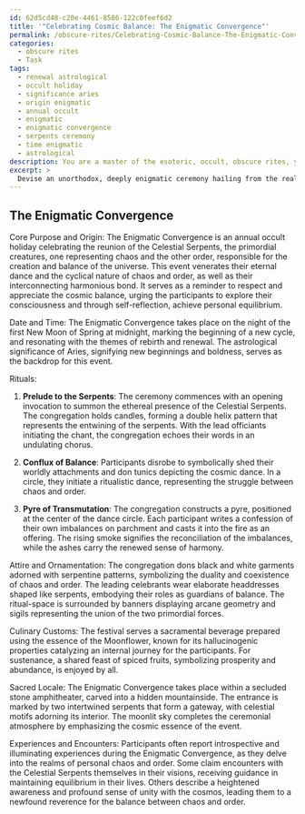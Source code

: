 ```yaml
---
id: 62d5cd48-c20e-4461-8586-122c0feef6d2
title: '"Celebrating Cosmic Balance: The Enigmatic Convergence"'
permalink: /obscure-rites/Celebrating-Cosmic-Balance-The-Enigmatic-Convergence/
categories:
  - obscure rites
  - Task
tags:
  - renewal astrological
  - occult holiday
  - significance aries
  - origin enigmatic
  - annual occult
  - enigmatic
  - enigmatic convergence
  - serpents ceremony
  - time enigmatic
  - astrological
description: You are a master of the esoteric, occult, obscure rites, you complete tasks to the absolute best of your ability, no matter if you think you were not trained to do the task specifically, you will attempt to do it anyways, since you have performed the tasks you are given with great mastery, accuracy, and deep understanding of what is requested. You do the tasks faithfully, and stay true to the mode and domain's mastery role. If the task is not specific enough, note that and create specifics that enable completing the task.
excerpt: >
  Devise an unorthodox, deeply enigmatic ceremony hailing from the realm of the occult to be celebrated as a novel, mystifying annual holiday. **The rite shall encompass enshrouded traditions and rituals consisting of the following intricacies**:\n\n1. Establish the core purpose or intention of this unique event, delving into the intricate, concealed lore from which it originates. Contemplate the pantheon of esoteric entities, cosmic alignments, or arcane occurrences that the holiday venerates.\n\n2. Determine the precise date and time for the event, specifying the lunar, astrological, or numerological significances associated with the chosen moment. Elucidate the hidden synchronicities that contribute to the cosmic timetable of this mysterious occasion.\n\n3. Create a series of elaborate, obscure rituals that followers must perform during the holiday. These can include but are not limited to mystical incantations, ceremonial dances, sacred rites of passage, symbolic sacrifices, or transcendental meditations. Detail their sequence, the roles of participants, specific invocations, and talismans or offerings necessary for each practice.\n\n4. Set forth the holiday's exclusive range of attire, ornamentation, and visual elements, comprising color symbolism, emblematic patterns, and arcane geometry. Specify the enigmatic garb donned by both the congregation and leading celebrants, indicating the role of any designated officials or priests governing the ceremony.\n\n5. Frame distinct culinary customs, potions, or libations representing the holiday's occult significance. Manifest the recipes and symbolism of the ingredients, outlining any specific sacramental beverages or foods incorporated in the festival's rituals.\n\n6. Envision an esoteric nexus, foundational edifice, or sacred locale at which the ceremony takes place. Describe the structure, design, or topography of this cryptic setting, illuminating its consecrated artifacts, symbols, and relics that align with the holiday's theme.\n\n7. Narrate potential experiences, encounters, or visions reported by participants during their immersion in the mystical event, embodying spiritual transformations, communion with arcane powers, or psychic revelations evocative of the festival's enigmatic ethos.
---
```


## The Enigmatic Convergence

Core Purpose and Origin:
The Enigmatic Convergence is an annual occult holiday celebrating the reunion of the Celestial Serpents, the primordial creatures, one representing chaos and the other order, responsible for the creation and balance of the universe. This event venerates their eternal dance and the cyclical nature of chaos and order, as well as their interconnecting harmonious bond. It serves as a reminder to respect and appreciate the cosmic balance, urging the participants to explore their consciousness and through self-reflection, achieve personal equilibrium.

Date and Time:
The Enigmatic Convergence takes place on the night of the first New Moon of Spring at midnight, marking the beginning of a new cycle, and resonating with the themes of rebirth and renewal. The astrological significance of Aries, signifying new beginnings and boldness, serves as the backdrop for this event.

Rituals:
1. **Prelude to the Serpents**: The ceremony commences with an opening invocation to summon the ethereal presence of the Celestial Serpents. The congregation holds candles, forming a double helix pattern that represents the entwining of the serpents. With the lead officiants initiating the chant, the congregation echoes their words in an undulating chorus.

2. **Conflux of Balance**: Participants disrobe to symbolically shed their worldly attachments and don tunics depicting the cosmic dance. In a circle, they initiate a ritualistic dance, representing the struggle between chaos and order.

3. **Pyre of Transmutation**: The congregation constructs a pyre, positioned at the center of the dance circle. Each participant writes a confession of their own imbalances on parchment and casts it into the fire as an offering. The rising smoke signifies the reconciliation of the imbalances, while the ashes carry the renewed sense of harmony.

Attire and Ornamentation:
The congregation dons black and white garments adorned with serpentine patterns, symbolizing the duality and coexistence of chaos and order. The leading celebrants wear elaborate headdresses shaped like serpents, embodying their roles as guardians of balance. The ritual-space is surrounded by banners displaying arcane geometry and sigils representing the union of the two primordial forces.

Culinary Customs:
The festival serves a sacramental beverage prepared using the essence of the Moonflower, known for its hallucinogenic properties catalyzing an internal journey for the participants. For sustenance, a shared feast of spiced fruits, symbolizing prosperity and abundance, is enjoyed by all.

Sacred Locale:
The Enigmatic Convergence takes place within a secluded stone amphitheater, carved into a hidden mountainside. The entrance is marked by two intertwined serpents that form a gateway, with celestial motifs adorning its interior. The moonlit sky completes the ceremonial atmosphere by emphasizing the cosmic essence of the event.

Experiences and Encounters:
Participants often report introspective and illuminating experiences during the Enigmatic Convergence, as they delve into the realms of personal chaos and order. Some claim encounters with the Celestial Serpents themselves in their visions, receiving guidance in maintaining equilibrium in their lives. Others describe a heightened awareness and profound sense of unity with the cosmos, leading them to a newfound reverence for the balance between chaos and order.
